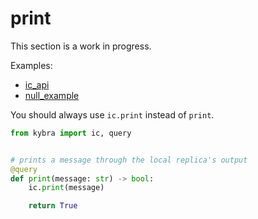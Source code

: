 # print

This section is a work in progress.

Examples:

-   [ic_api](https://github.com/demergent-labs/kybra/tree/main/examples/ic_api)
-   [null_example](https://github.com/demergent-labs/kybra/tree/main/examples/null_example)

You should always use `ic.print` instead of `print`.

```python
from kybra import ic, query


# prints a message through the local replica's output
@query
def print(message: str) -> bool:
    ic.print(message)

    return True
```

